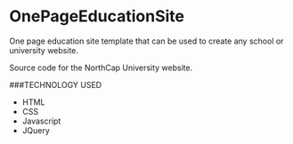 # OnePageEducationSite
One page education site template that can be used to create any school or university website.

Source code for the NorthCap University website.

###TECHNOLOGY USED
* HTML
* CSS
* Javascript
* JQuery

